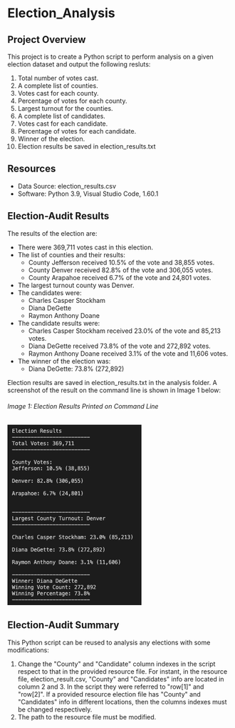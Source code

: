 # Election_Analysis

## Project Overview
This project is to create a Python script to perform analysis on a given election dataset and output the following resluts:

1. Total number of votes cast.
2. A complete list of counties.
3. Votes cast for each county.
4. Percentage of votes for each county.
5. Largest turnout for the counties.
6. A complete list of candidates.
7. Votes cast for each candidate.
8. Percentage of votes for each candidate.
9. Winner of the election.
10. Election results be saved in election_results.txt

## Resources
- Data Source: election_results.csv
- Software: Python 3.9, Visual Studio Code, 1.60.1

## Election-Audit Results
The results of the election are:
- There were 369,711 votes cast in this election.
- The list of counties and their results:
  - County Jefferson received 10.5% of the vote and 38,855 votes.
  - County Denver received 82.8% of the vote and 306,055 votes.
  - County Arapahoe received 6.7% of the vote and 24,801 votes.
- The largest turnout county was Denver.
- The candidates were:
  - Charles Casper Stockham
  - Diana DeGette 
  - Raymon Anthony Doane
- The candidate results were:
  - Charles Casper Stockham received 23.0% of the vote and 85,213 votes.
  - Diana DeGette received 73.8% of the vote and 272,892 votes.
  - Raymon Anthony Doane received 3.1% of the vote and 11,606 votes.
- The winner of the election was:
  - Diana DeGette: 73.8% (272,892)  
  
Election results are saved in election_results.txt in the analysis folder. A screenshot of the result on the command line is shown in Image 1 below:
###### Image 1: Election Results Printed on Command Line
![election results](https://github.com/kaylaisnomyname/Election_Analysis/blob/main/election_results.png?raw=true)

## Election-Audit Summary
This Python script can be reused to analysis any elections with some modifications:
1. Change the "County" and "Candidate" column indexes in the script respect to that in the provided resource file. For instant, in the resource file, election_result.csv, "County" and "Candidates" info are located in column 2 and 3. In the script they were referred to "row[1]" and "row[2]". If a provided resource election file has "County" and "Candidates" info in different locations, then the columns indexes must be changed respectively.
2. The path to the resource file must be modified.



